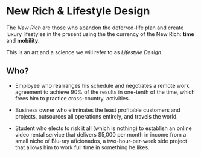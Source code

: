# New Rich & Lifestyle Design

The _New Rich_ are those who abandon the deferred-life plan and create luxury lifestyles in the present using the the currency of the New Rich: __time__ and __mobility__.

This is an art and a science we will refer to as _Lifestyle Design_.

## Who?

* Employee who rearranges his schedule and negotiates a remote work agreement to achieve 90% of the results in one-tenth of the time, which frees him to practice cross-country. activities.

* Business owner who eliminates the least profitable customers and projects, outsources all operations entirely, and travels the world.

* Student who elects to risk it all (which is nothing) to establish an online video rental service that delivers $5,000 per month in income from a small niche of Blu-ray aficionados, a two-hour-per-week side project that allows him to work full time in something he likes.